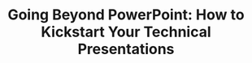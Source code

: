 ---
title: "Going Beyond PowerPoint: How to Kickstart Your Technical Presentations"
shortDescription: ""
description: "Effective communication is a critical part of any developer’s career, and that includes delivering compelling presentations. Are you ready to take your technical presentations to the next level? This introductory talk is perfect for anyone looking to create more engaging and effective presentations without relying solely on PowerPoint. Discover easy-to-use tools and practical techniques that make your message clear and captivating. Learn how to incorporate interactive visuals, live demos, and storytelling elements to connect with your audience. Whether you’re presenting at a conference, meeting, or workshop, this session will equip you with the basics to confidently deliver presentations that leave a lasting impression."
featuredImage: ./beyond-powerpoint_coverimage-1400x800.webp
featuredImageAlt: "Alt text goes here."
deliveredAt:
- title: Full Stack Manitoba
  date: September 25, 2024
  location: Winnipeg, MB, Canada
  url: http://meetup.com
  files:
  - description: Slides (PDF)
    url: https://cocobokostudios-my.sharepoint.com/:b:/p/david/Edf47-GobZ5BseFz8-kpWKIB1-vuYT9pf7nVGy6kgZNO9g?e=jiOb0o
tags:
- full-stack-manitoba
- javascript
- markdown
- marp
- presentations
---